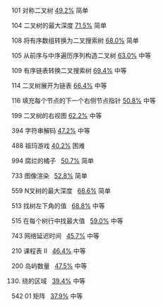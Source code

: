 101  对称二叉树  [49.2%](http://49.2%/)  简单 

104  二叉树的最大深度  [71.5%](http://71.5%/)  简单

108  将有序数组转换为二叉搜索树  [68.0%](http://68.0%/)  简单  

105  从前序与中序遍历序列构造二叉树  [63.0%](http://63.0%/)  中等  

109  有序链表转换二叉搜索树  [69.4%](http://69.4%/)  中等  

114  二叉树展开为链表  [66.4%](http://66.4%/)  中等  

116  填充每个节点的下一个右侧节点指针  [50.8%](http://50.8%/)  中等  

199  二叉树的右视图  [62.2%](http://62.2%/)  中等  

394  字符串解码  [47.2%](http://47.2%/)  中等  

488  祖玛游戏  [40.2%](http://40.2%/)  困难 



994  腐烂的橘子     [50.7%](http://50.7%/)  简单  

733  图像渲染     [52.8%](http://52.8%/)  简单 

 559  N叉树的最大深度     [68.6%](http://68.6%/)  简单  

513  找树左下角的值     [68.8%](http://68.8%/)  中等  

515  在每个树行中找最大值     [59.0%](http://59.0%/)  中等  

743  网络延迟时间     [45.7%](http://45.7%/)  中等  

210  课程表 II     [46.4%](http://46.4%/)  中等  

200  岛屿数量     [47.5%](http://47.5%/)  中等  

130. 绕的区域     [39.4%](http://39.4%/)  中等  

542  01 矩阵     [37.9%](http://37.9%/)  中等 